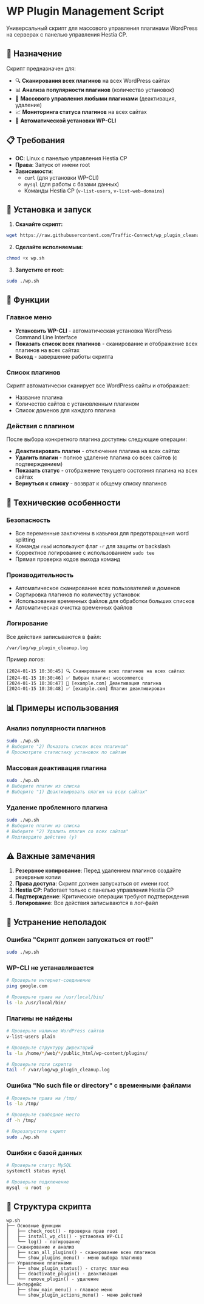 # WP Plugin Management Script

Универсальный скрипт для массового управления плагинами WordPress на серверах с панелью управления Hestia CP.

## 🎯 Назначение

Скрипт предназначен для:
- 🔍 **Сканирования всех плагинов** на всех WordPress сайтах
- 📊 **Анализа популярности плагинов** (количество установок)
- 🔧 **Массового управления любыми плагинами** (деактивация, удаление)
- 📈 **Мониторинга статуса плагинов** на всех сайтах
- 🚀 **Автоматической установки WP-CLI**



## 📋 Требования

- **ОС**: Linux с панелью управления Hestia CP
- **Права**: Запуск от имени root
- **Зависимости**: 
  - `curl` (для установки WP-CLI)
  - `mysql` (для работы с базами данных)
  - Команды Hestia CP (`v-list-users`, `v-list-web-domains`)

## 🚀 Установка и запуск

1. **Скачайте скрипт:**
```bash
wget https://raw.githubusercontent.com/Traffic-Connect/wp_plugin_cleanup/main/wp.sh
```

2. **Сделайте исполняемым:**
```bash
chmod +x wp.sh
```

3. **Запустите от root:**
```bash
sudo ./wp.sh
```

## 📖 Функции

### Главное меню
- **Установить WP-CLI** - автоматическая установка WordPress Command Line Interface
- **Показать список всех плагинов** - сканирование и отображение всех плагинов на всех сайтах
- **Выход** - завершение работы скрипта

### Список плагинов
Скрипт автоматически сканирует все WordPress сайты и отображает:
- Название плагина
- Количество сайтов с установленным плагином
- Список доменов для каждого плагина

### Действия с плагином
После выбора конкретного плагина доступны следующие операции:
- **Деактивировать плагин** - отключение плагина на всех сайтах
- **Удалить плагин** - полное удаление плагина со всех сайтов (с подтверждением)
- **Показать статус** - отображение текущего состояния плагина на всех сайтах
- **Вернуться к списку** - возврат к общему списку плагинов

## 🔧 Технические особенности

### Безопасность
- Все переменные заключены в кавычки для предотвращения word splitting
- Команды `read` используют флаг `-r` для защиты от backslash
- Корректное логирование с использованием `sudo tee`
- Прямая проверка кодов выхода команд

### Производительность
- Автоматическое сканирование всех пользователей и доменов
- Сортировка плагинов по количеству установок
- Использование временных файлов для обработки больших списков
- Автоматическая очистка временных файлов

### Логирование
Все действия записываются в файл:
```
/var/log/wp_plugin_cleanup.log
```

Пример логов:
```
[2024-01-15 10:30:45] 🔍 Сканирование всех плагинов на всех сайтах
[2024-01-15 10:30:46] ✅ Выбран плагин: woocommerce
[2024-01-15 10:30:47] 🔧 [example.com] Деактивация плагина
[2024-01-15 10:30:48] ✅ [example.com] Плагин деактивирован
```

## 📊 Примеры использования

### Анализ популярности плагинов
```bash
sudo ./wp.sh
# Выберите "2) Показать список всех плагинов"
# Просмотрите статистику установок по сайтам
```

### Массовая деактивация плагина
```bash
sudo ./wp.sh
# Выберите плагин из списка
# Выберите "1) Деактивировать плагин на всех сайтах"
```

### Удаление проблемного плагина
```bash
sudo ./wp.sh
# Выберите плагин из списка
# Выберите "2) Удалить плагин со всех сайтов"
# Подтвердите действие (y)
```

## ⚠️ Важные замечания

1. **Резервное копирование**: Перед удалением плагинов создайте резервные копии
2. **Права доступа**: Скрипт должен запускаться от имени root
3. **Hestia CP**: Работает только с панелью управления Hestia CP
4. **Подтверждение**: Критические операции требуют подтверждения
5. **Логирование**: Все действия записываются в лог-файл

## 🐛 Устранение неполадок

### Ошибка "Скрипт должен запускаться от root!"
```bash
sudo ./wp.sh
```

### WP-CLI не устанавливается
```bash
# Проверьте интернет-соединение
ping google.com

# Проверьте права на /usr/local/bin/
ls -la /usr/local/bin/
```

### Плагины не найдены
```bash
# Проверьте наличие WordPress сайтов
v-list-users plain

# Проверьте структуру директорий
ls -la /home/*/web/*/public_html/wp-content/plugins/

# Проверьте логи скрипта
tail -f /var/log/wp_plugin_cleanup.log
```

### Ошибка "No such file or directory" с временными файлами
```bash
# Проверьте права на /tmp/
ls -la /tmp/

# Проверьте свободное место
df -h /tmp/

# Перезапустите скрипт
sudo ./wp.sh
```

### Ошибки с базой данных
```bash
# Проверьте статус MySQL
systemctl status mysql

# Проверьте подключение
mysql -u root -p
```

## 🔧 Структура скрипта

```
wp.sh
├── Основные функции
│   ├── check_root() - проверка прав root
│   ├── install_wp_cli() - установка WP-CLI
│   └── log() - логирование
├── Сканирование и анализ
│   ├── scan_all_plugins() - сканирование всех плагинов
│   └── show_plugins_menu() - меню выбора плагинов
├── Управление плагинами
│   ├── show_plugin_status() - статус плагина
│   ├── deactivate_plugin() - деактивация
│   └── remove_plugin() - удаление
└── Интерфейс
    ├── show_main_menu() - главное меню
    └── show_plugin_actions_menu() - меню действий
```




